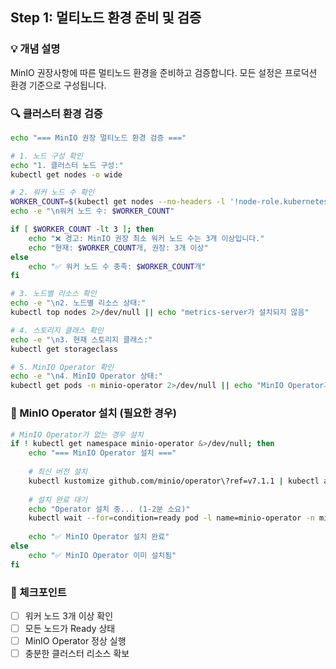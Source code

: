 ## Step 1: 멀티노드 환경 준비 및 검증

### 💡 개념 설명

MinIO 권장사항에 따른 멀티노드 환경을 준비하고 검증합니다. 모든 설정은 프로덕션 환경 기준으로 구성됩니다.

### 🔍 클러스터 환경 검증

```bash
echo "=== MinIO 권장 멀티노드 환경 검증 ==="

# 1. 노드 구성 확인
echo "1. 클러스터 노드 구성:"
kubectl get nodes -o wide

# 2. 워커 노드 수 확인
WORKER_COUNT=$(kubectl get nodes --no-headers -l '!node-role.kubernetes.io/control-plane' | wc -l)
echo -e "\n워커 노드 수: $WORKER_COUNT"

if [ $WORKER_COUNT -lt 3 ]; then
    echo "❌ 경고: MinIO 권장 최소 워커 노드 수는 3개 이상입니다."
    echo "현재: $WORKER_COUNT개, 권장: 3개 이상"
else
    echo "✅ 워커 노드 수 충족: $WORKER_COUNT개"
fi

# 3. 노드별 리소스 확인
echo -e "\n2. 노드별 리소스 상태:"
kubectl top nodes 2>/dev/null || echo "metrics-server가 설치되지 않음"

# 4. 스토리지 클래스 확인
echo -e "\n3. 현재 스토리지 클래스:"
kubectl get storageclass

# 5. MinIO Operator 확인
echo -e "\n4. MinIO Operator 상태:"
kubectl get pods -n minio-operator 2>/dev/null || echo "MinIO Operator가 설치되지 않음"
```

### 🔧 MinIO Operator 설치 (필요한 경우)

```bash
# MinIO Operator가 없는 경우 설치
if ! kubectl get namespace minio-operator &>/dev/null; then
    echo "=== MinIO Operator 설치 ==="
    
    # 최신 버전 설치
    kubectl kustomize github.com/minio/operator\?ref=v7.1.1 | kubectl apply -f -
    
    # 설치 완료 대기
    echo "Operator 설치 중... (1-2분 소요)"
    kubectl wait --for=condition=ready pod -l name=minio-operator -n minio-operator --timeout=300s
    
    echo "✅ MinIO Operator 설치 완료"
else
    echo "✅ MinIO Operator 이미 설치됨"
fi
```

### 🛑 체크포인트
- [ ] 워커 노드 3개 이상 확인
- [ ] 모든 노드가 Ready 상태
- [ ] MinIO Operator 정상 실행
- [ ] 충분한 클러스터 리소스 확보
